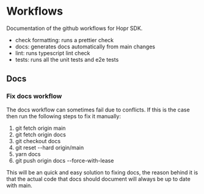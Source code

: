 # Workflows

Documentation of the github workflows for Hopr SDK.

- check formatting: runs a prettier check
- docs: generates docs automatically from main changes
- lint: runs typescript lint check
- tests: runs all the unit tests and e2e tests

## Docs

### Fix docs workflow

The docs workflow can sometimes fail due to conflicts. If this is the case then run the following steps to fix it manually:

1. git fetch origin main
2. git fetch origin docs
3. git checkout docs
4. git reset --hard origin/main
5. yarn docs
6. git push origin docs --force-with-lease

This will be an quick and easy solution to fixing docs, the reason behind it is that the actual code that docs should document will always be up to date with main.
